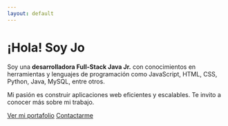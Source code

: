 ```yaml
---
layout: default
---
```


# ¡Hola! Soy Jo

Soy una **desarrolladora Full-Stack Java Jr.** con conocimientos en herramientas y lenguajes de programación como JavaScript, HTML, CSS, Python, Java, MySQL, entre otros.

Mi pasión es construir aplicaciones web eficientes y escalables. Te invito a conocer más sobre mi trabajo.

[Ver mi portafolio](/portafolio)
[Contactarme](/contacto)